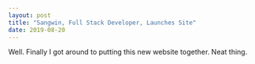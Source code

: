 ```yaml
---
layout: post
title: "Sangwin, Full Stack Developer, Launches Site"
date: 2019-08-20
---
```


Well. Finally I got around to putting this new website together. Neat thing.
